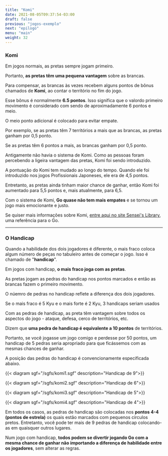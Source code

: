 ```yaml
---
title: "Komi"
date: 2021-08-05T09:37:54-03:00
draft: false
previous: "jogos-exemplo"
next: "epilogo"
menu: "main"
weight: 32
---
```


### Komi

Em jogos normais, as pretas sempre jogam primeiro.

Portanto, **as pretas têm uma pequena vantagem** sobre as brancas.

Para compensar, as brancas às vezes recebem alguns pontos de bônus chamados de **Komi**, ao contar o território no fim do jogo.

Esse bônus é normalmente **6.5 pontos**. Isso significa que o valordo primeiro movimento é considerado com sendo de aproximadamente 6 pontos e meio.

O meio ponto adicional é colocado para evitar empate.

Por exemplo, se as pretas têm 7 territórios a mais que as brancas, as pretas ganham por 0,5 ponto.

Se as pretas têm 6 pontos a mais, as brancas ganham por 0,5 ponto.

Antigamente não havia o sistema de Komi. Como as pessoas foram percebendo a ligeira vantagem das pretas, Komi foi sendo introduzido.

A pontuação do Komi tem mudado ao longo do tempo. Quando ele foi introduzido nos jogos Profissionais Japoneses, ele era de 4,5 pontos.

Entretanto, as pretas ainda tinham maior chance de ganhar, então Komi foi aumentado para 5,5 pontos e, mais atualmente, para 6,5.

Com o sistema de Komi, **Go quase não tem mais empates** e se tornou um jogo mais emocionante e justo.

Se quiser mais informações sobre Komi, [entre aqui no site Sensei's Library](https://senseis.xmp.net/?Komi), uma referência para o Go.

---

### O Handicap

Quando a habilidade dos dois jogadores é diferente, o mais fraco coloca algum número de peças no tabuleiro antes de começar o jogo. Isso é chamado de "**handicap**".

Em jogos com handicap, **o mais fraco joga com as pretas**.

As pretas jogam as pedras do handicap nos pontos marcados e então as brancas fazem o primeiro movimento.

O núemro de pedras no handicap reflete a diferença dos dois jogadores.

Se o mais fraco é 5 Kyu e o mais forte é 2 Kyu, 3 handicaps seriam usados

Com as pedras de handicap, as preta têm vantagem sobre todos os aspectos do jogo - ataque, defesa, cerco de territórios, etc.

Dizem que **uma pedra de handicap é equivalente a 10 pontos** de territórios.

Portanto, se você jogasse um jogo comigo e perdesse por 50 pontos, um handicap de 5 pedras seria apropriado para que ficássemos com as mesmas chances de ganhar.

A posição das pedras do handicap é convencionamente especificada abaixo.


{{< diagram sgf="/sgfs/komi1.sgf" description="Handicap de 9">}} 

{{< diagram sgf="/sgfs/komi2.sgf" description="Handicap de 6">}} 

{{< diagram sgf="/sgfs/komi3.sgf" description="Handicap de 5">}} 

{{< diagram sgf="/sgfs/komi4.sgf" description="Handicap de 4">}} 

Em todos os casos, as pedras de handicap são colocadas nos **pontos 4-4 (pontos de estrela)** os quais estão marcados com pequenos círculos pretos. Entretanto, você pode ter mais de 9 pedras de handicap colocando-as em quaisquer outros lugares.

Num jogo com handicap, **todos podem se divertir jogando Go com a mesma chance de ganhar não importando a diferença de habilidade entre os jogadores**, sem alterar as regras.

